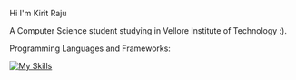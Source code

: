 

Hi I'm Kirit Raju 

A Computer Science student studying in Vellore Institute of Technology :).

Programming Languages and Frameworks:

[![My Skills](https://skillicons.dev/icons?i=js,python,html,css,react,redux,nextjs,nodejs,expressjs,mongodb,firebase,java,cpp,sql&perline=8)](https://skillicons.dev)
